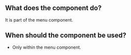 
## What does the component do?
It is part of the menu component.

## When should the component be used?
* Only within the menu component.